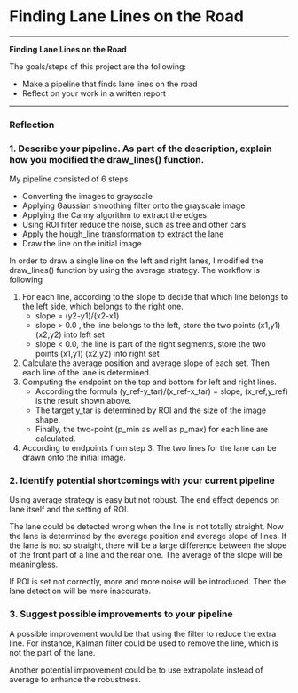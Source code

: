 # **Finding Lane Lines on the Road** 
---

**Finding Lane Lines on the Road**

The goals/steps of this project are the following:
* Make a pipeline that finds lane lines on the road
* Reflect on your work in a written report

---

### Reflection

### 1. Describe your pipeline. As part of the description, explain how you modified the draw_lines() function.

My pipeline consisted of 6 steps.

- Converting the images to grayscale
- Applying Gaussian smoothing filter onto the grayscale image
- Applying the Canny algorithm to extract the edges 
- Using ROI filter reduce the noise, such as tree and other cars
- Apply the hough_line transformation to extract the lane 
- Draw the line on the initial image 


In order to draw a single line on the left and right lanes, I modified the draw_lines() function by using the average strategy. The workflow is following

1. For each line, according to the slope to decide that which line belongs to the left side, which belongs to the right one.
    - slope = (y2-y1)/(x2-x1)
    - slope > 0.0 , the line belongs to the left, store the two points (x1,y1) (x2,y2) into left set
    - slope < 0.0, the line is part of the right segments, store the two points (x1,y1) (x2,y2) into right set
2. Calculate the average position and average slope of each set. Then each line of the lane is determined.
3. Computing the endpoint on the top and bottom for left and right lines.
    - According the formula (y_ref-y_tar)/(x_ref-x_tar) = slope, (x_ref,y_ref) is the result shown above.
    - The target y_tar is determined by ROI and the size of the image shape.
    - Finally, the two-point (p_min as well as p_max) for each line are calculated.
4. According to endpoints from step 3. The two lines for the lane can be drawn onto the initial image. 
   

### 2. Identify potential shortcomings with your current pipeline

Using average strategy is easy but not robust. The end effect depends on lane itself and the setting of ROI.

The lane could be detected wrong when the line is not totally straight.
Now the lane is determined by the average position and average slope of lines. If the lane is not so straight, there will be a large difference between the slope of the front part of a line and the rear one. The average of the slope will be meaningless.


If ROI is set not correctly, more and more noise will be introduced. Then the lane detection will be more inaccurate.


### 3. Suggest possible improvements to your pipeline

A possible improvement would be that using the filter to reduce the extra line.
For instance, Kalman filter could be used to remove the line, which is not the part of the lane.

Another potential improvement could be to use extrapolate instead of average to enhance the robustness.

